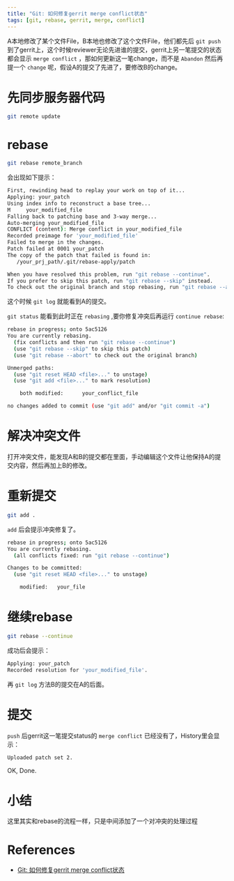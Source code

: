 ```yaml
---
title: "Git: 如何修复gerrit merge conflict状态"
tags: [git, rebase, gerrit, merge, conflict]
--- 
```


A本地修改了某个文件File，B本地也修改了这个文件File，他们都先后 `git push` 到了gerrit上，这个时候reviewer无论先进谁的提交，gerrit上另一笔提交的状态都会显示 `merge conflict` ，那如何更新这一笔change，而不是 `Abandon` 然后再提一个 `change` 呢，假设A的提交了先进了，要修改B的change。

# 先同步服务器代码
```sh
git remote update
```

# rebase
```sh
git rebase remote_branch
```

会出现如下提示：

```sh
First, rewinding head to replay your work on top of it...
Applying: your_patch
Using index info to reconstruct a base tree...
M     your_modified_file
Falling back to patching base and 3-way merge...
Auto-merging your_modified_file
CONFLICT (content): Merge conflict in your_modified_file
Recorded preimage for 'your_modified_file'
Failed to merge in the changes.
Patch failed at 0001 your_patch
The copy of the patch that failed is found in:
   /your_prj_path/.git/rebase-apply/patch

When you have resolved this problem, run "git rebase --continue".
If you prefer to skip this patch, run "git rebase --skip" instead.
To check out the original branch and stop rebasing, run "git rebase --abort".
```

这个时候 `git log` 就能看到A的提交。

`git status` 能看到此时正在 `rebasing` ,要你修复冲突后再运行 `continue rebase`:

```sh
rebase in progress; onto 5ac5126
You are currently rebasing.
  (fix conflicts and then run "git rebase --continue")
  (use "git rebase --skip" to skip this patch)
  (use "git rebase --abort" to check out the original branch)

Unmerged paths:
  (use "git reset HEAD <file>..." to unstage)
  (use "git add <file>..." to mark resolution)

    both modified:      your_conflict_file

no changes added to commit (use "git add" and/or "git commit -a")
```

# 解决冲突文件

打开冲突文件，能发现A和B的提交都在里面，手动编辑这个文件让他保持A的提交内容，然后再加上B的修改。

# 重新提交

```sh
git add .
```

`add` 后会提示冲突修复了。

```sh
rebase in progress; onto 5ac5126
You are currently rebasing.
  (all conflicts fixed: run "git rebase --continue")

Changes to be committed:
  (use "git reset HEAD <file>..." to unstage)

    modified:   your_file
```

# 继续rebase

```sh
git rebase --continue
```

成功后会提示：

```sh
Applying: your_patch
Recorded resolution for 'your_modified_file'.
```

再 `git log` 方法B的提交在A的后面。

# 提交

`push` 后gerrit这一笔提交status的 `merge conflict` 已经没有了，History里会显示：

```
Uploaded patch set 2.
```

OK, Done.

# 小结
这里其实和rebase的流程一样，只是中间添加了一个对冲突的处理过程

# References

- [Git: 如何修复gerrit merge conflict状态](http://tjtech.me/how-to-fix-merge-conflict-on-gerrit.html)
